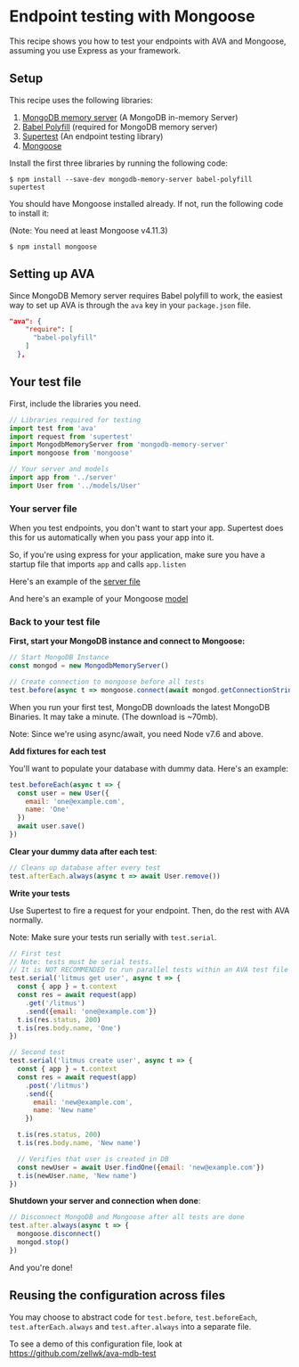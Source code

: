 # Endpoint testing with Mongoose

This recipe shows you how to test your endpoints with AVA and Mongoose, assuming you use Express as your framework.

## Setup

This recipe uses the following libraries:

1. [MongoDB memory server](https://github.com/nodkz/mongodb-memory-server) (A MongoDB in-memory Server)
2. [Babel Polyfill](https://babeljs.io/docs/usage/polyfill/) (required for MongoDB memory server)
3. [Supertest](https://github.com/visionmedia/supertest) (An endpoint testing library)
4. [Mongoose](http://mongoosejs.com)

Install the first three libraries by running the following code:

```console
$ npm install --save-dev mongodb-memory-server babel-polyfill supertest
```

You should have Mongoose installed already. If not, run the following code to install it:

(Note: You need at least Mongoose v4.11.3)

```console
$ npm install mongoose
```

## Setting up AVA

Since MongoDB Memory server requires Babel polyfill to work, the easiest way to set up AVA is through the `ava` key in your `package.json` file.

```json
"ava": {
    "require": [
      "babel-polyfill"
    ]
  },
```

## Your test file

First, include the libraries you need.

```js
// Libraries required for testing
import test from 'ava'
import request from 'supertest'
import MongodbMemoryServer from 'mongodb-memory-server'
import mongoose from 'mongoose'

// Your server and models
import app from '../server'
import User from '../models/User'
```

### Your server file

When you test endpoints, you don't want to start your app. Supertest does this for us automatically when you pass your app into it.

So, if you're using express for your application, make sure you have a startup file that imports `app` and calls `app.listen`

Here's an example of the [server file](https://github.com/zellwk/ava-mdb-test/blob/master/server.js)

And here's an example of your Mongoose [model](https://github.com/zellwk/ava-mdb-test/blob/master/models/User.js)

### Back to your test file

**First, start your MongoDB instance and connect to Mongoose:**

```js
// Start MongoDB Instance
const mongod = new MongodbMemoryServer()

// Create connection to mongoose before all tests
test.before(async t => mongoose.connect(await mongod.getConnectionString(), { useMongoClient: true }))
```

When you run your first test, MongoDB downloads the latest MongoDB Binaries. It may take a minute. (The download is ~70mb).

Note: Since we're using async/await, you need Node v7.6 and above.

**Add fixtures for each test**

You'll want to populate your database with dummy data. Here's an example:

```js
test.beforeEach(async t => {
  const user = new User({
  	email: 'one@example.com',
  	name: 'One'
  })
  await user.save()
})
```

**Clear your dummy data after each test**:

```js
// Cleans up database after every test
test.afterEach.always(async t => await User.remove())
```

**Write your tests**

Use Supertest to fire a request for your endpoint. Then, do the rest with AVA normally.

Note: Make sure your tests run serially with `test.serial`.

```js
// First test
// Note: tests must be serial tests.
// It is NOT RECOMMENDED to run parallel tests within an AVA test file when using Mongoose
test.serial('litmus get user', async t => {
  const { app } = t.context
  const res = await request(app)
    .get('/litmus')
    .send({email: 'one@example.com'})
  t.is(res.status, 200)
  t.is(res.body.name, 'One')
})

// Second test
test.serial('litmus create user', async t => {
  const { app } = t.context
  const res = await request(app)
    .post('/litmus')
    .send({
      email: 'new@example.com',
      name: 'New name'
    })

  t.is(res.status, 200)
  t.is(res.body.name, 'New name')

  // Verifies that user is created in DB
  const newUser = await User.findOne({email: 'new@example.com'})
  t.is(newUser.name, 'New name')
})
```

**Shutdown your server and connection when done**:

```js
// Disconnect MongoDB and Mongoose after all tests are done
test.after.always(async t => {
  mongoose.disconnect()
  mongod.stop()
})

```

And you're done!

## Reusing the configuration across files

You may choose to abstract code for `test.before`, `test.beforeEach`, `test.afterEach.always` and `test.after.always` into a separate file.

To see a demo of this configuration file, look at https://github.com/zellwk/ava-mdb-test
